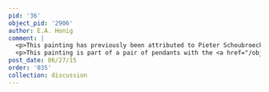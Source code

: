 ```yaml
---
pid: '36'
object_pid: '2906'
author: E.A. Honig
comment: |
  <p>This painting has previously been attributed to Pieter Schoubroeck and Marten Ryckaert. K. Ertz first attributed this painting to Jan Brueghel the Elder in his 2008-10 Catalog. </p>
  <p>This painting is part of a pair of pendants with the <a href="/object/allegory-of-summer">Allegory of Summer</a> (Ertz 2008-10).</p>
post_date: 06/27/15
order: '035'
collection: discussion
---
```

